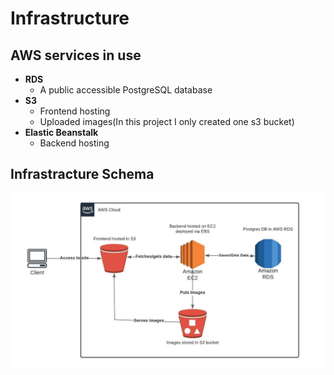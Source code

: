 # Infrastructure

## AWS services in use

- **RDS**
  - A public accessible PostgreSQL database
- **S3**
  - Frontend hosting
  - Uploaded images(In this project I only created one s3 bucket)
- **Elastic Beanstalk**
  - Backend hosting

## Infrastracture Schema

![](./images/InfrastructureDiagram.png)
